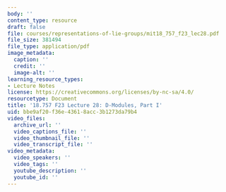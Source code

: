 ```yaml
---
body: ''
content_type: resource
draft: false
file: courses/representations-of-lie-groups/mit18_757_f23_lec28.pdf
file_size: 381494
file_type: application/pdf
image_metadata:
  caption: ''
  credit: ''
  image-alt: ''
learning_resource_types:
- Lecture Notes
license: https://creativecommons.org/licenses/by-nc-sa/4.0/
resourcetype: Document
title: '18.757 F23 Lecture 28: D-Modules, Part I'
uid: bbe9af20-f36e-4361-8acc-3b1273da79b4
video_files:
  archive_url: ''
  video_captions_file: ''
  video_thumbnail_file: ''
  video_transcript_file: ''
video_metadata:
  video_speakers: ''
  video_tags: ''
  youtube_description: ''
  youtube_id: ''
---
```

